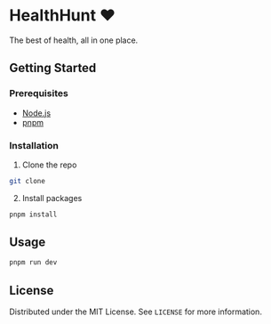 # HealthHunt ❤️

The best of health, all in one place.

## Getting Started

### Prerequisites

- [Node.js](https://nodejs.org/en/)
- [pnpm](https://pnpm.io/)

### Installation

1. Clone the repo

  ```sh
  git clone
  ```

2. Install packages

  ```sh
  pnpm install
  ```

## Usage

```sh
pnpm run dev
```

## License

Distributed under the MIT License. See `LICENSE` for more information.
